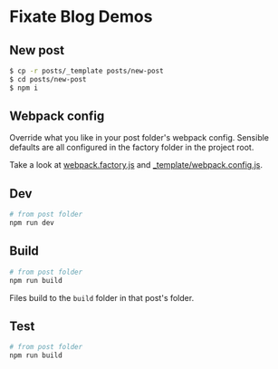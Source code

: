 # Fixate Blog Demos

## New post

```bash
$ cp -r posts/_template posts/new-post
$ cd posts/new-post
$ npm i
```

## Webpack config

Override what you like in your post folder's webpack config. Sensible defaults
are all configured in the factory folder in the project root.

Take a look at [webpack.factory.js](./webpack-factory-js) and [_template/webpack.config.js](./_template/webpack.config.js).

## Dev

```bash
# from post folder
npm run dev
```

## Build

```bash
# from post folder
npm run build
```

Files build to the `build` folder in that post's folder.

## Test

```bash
# from post folder
npm run build
```

